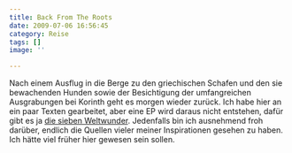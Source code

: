 ```yaml
---
title: Back From The Roots
date: 2009-07-06 16:56:45
category: Reise
tags: []
image: ''

---
```


Nach einem Ausflug in die Berge zu den griechischen Schafen und den sie bewachenden Hunden sowie der Besichtigung der umfangreichen Ausgrabungen bei Korinth geht es morgen wieder zurück. Ich habe hier an ein paar Texten gearbeitet, aber eine EP wird daraus nicht entstehen, dafür gibt es ja [die sieben Weltwunder](/musik/die-sieben-weltwunder). Jedenfalls bin ich ausnehmend froh darüber, endlich die Quellen vieler meiner Inspirationen gesehen zu haben. Ich hätte viel früher hier gewesen sein sollen.

